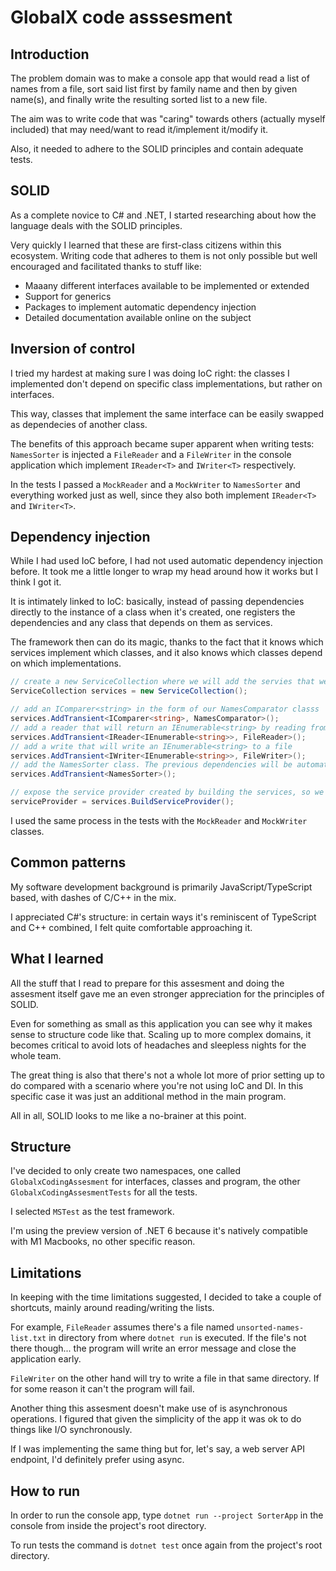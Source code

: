# GlobalX code asssesment

## Introduction

The problem domain was to make a console app that would read a list of names from a file, sort said list first by family name and then by given name(s), and finally write the resulting sorted list to a new file.

The aim was to write code that was "caring" towards others (actually myself included) that may need/want to read it/implement it/modify it. 

Also, it needed to adhere to the SOLID principles and contain adequate tests.

## SOLID

As a complete novice to C# and .NET, I started researching about how the language deals with the SOLID principles.

Very quickly I learned that these are first-class citizens within this ecosystem. Writing code that adheres to them is not only possible but well encouraged and facilitated thanks to stuff like:

- Maaany different interfaces available to be implemented or extended
- Support for generics
- Packages to implement automatic dependency injection
- Detailed documentation available online on the subject

## Inversion of control

I tried my hardest at making sure I was doing IoC right: the classes I implemented don't depend on specific class implementations, but rather on interfaces.

This way, classes that implement the same interface can be easily swapped as dependecies of another class.

The benefits of this approach became super apparent when writing tests: `NamesSorter` is injected a `FileReader` and a `FileWriter` in the console application which implement `IReader<T>` and `IWriter<T>` respectively.

In the tests I passed a `MockReader` and a `MockWriter` to `NamesSorter` and everything worked just as well, since they also both implement `IReader<T>` and `IWriter<T>`.

## Dependency injection

While I had used IoC before, I had not used automatic dependency injection before. It took me a little longer to wrap my head around how it works but I think I got it.

It is intimately linked to IoC: basically, instead of passing dependencies directly to the instance of a class when it's created, one registers the dependencies and any class that depends on them as services.

The framework then can do its magic, thanks to the fact that it knows which services implement which classes, and it also knows which classes depend on which implementations.

```cs
// create a new ServiceCollection where we will add the servies that we want the IoC container to handle automatic injection for
ServiceCollection services = new ServiceCollection();

// add an IComparer<string> in the form of our NamesComparator classs
services.AddTransient<IComparer<string>, NamesComparator>();
// add a reader that will return an IEnumerable<string> by reading from a file
services.AddTransient<IReader<IEnumerable<string>>, FileReader>();
// add a write that will write an IEnumerable<string> to a file
services.AddTransient<IWriter<IEnumerable<string>>, FileWriter>();
// add the NamesSorter class. The previous dependencies will be automatically injected into this class that depends on all of them
services.AddTransient<NamesSorter>();

// expose the service provider created by building the services, so we can use it to get references to the instances created and consume them
serviceProvider = services.BuildServiceProvider();
```

I used the same process in the tests with the `MockReader` and `MockWriter` classes.

## Common patterns

My software development background is primarily JavaScript/TypeScript based, with dashes of C/C++ in the mix.

I appreciated C#'s structure: in certain ways it's reminiscent of TypeScript and C++ combined, I felt quite comfortable approaching it.

## What I learned

All the stuff that I read to prepare for this assesment and doing the assesment itself gave me an even stronger appreciation for the principles of SOLID.

Even for something as small as this application you can see why it makes sense to structure code like that. Scaling up to more complex domains, it becomes critical to avoid lots of headaches and sleepless nights for the whole team.

The great thing is also that there's not a whole lot more of prior setting up to do compared with a scenario where you're not using IoC and DI. In this specific case it was just an additional method in the main program.

All in all, SOLID looks to me like a no-brainer at this point.

## Structure

I've decided to only create two namespaces, one called `GlobalxCodingAssesment` for interfaces, classes and program, the other `GlobalxCodingAssesmentTests` for all the tests.

I selected `MSTest` as the test framework.

I'm using the preview version of .NET 6 because it's natively compatible with M1 Macbooks, no other specific reason.

## Limitations

In keeping with the time limitations suggested, I decided to take a couple of shortcuts, mainly around reading/writing the lists.

For example, `FileReader` assumes there's a file named `unsorted-names-list.txt` in directory from where `dotnet run` is executed. If the file's not there though... the program will write an error message and close the application early.

`FileWriter` on the other hand will try to write a file in that same directory. If for some reason it can't the program will fail.

Another thing this assesment doesn't make use of is asynchronous operations. I figured that given the simplicity of the app it was ok to do things like I/O synchronously.

If I was implementing the same thing but for, let's say, a web server API endpoint, I'd definitely prefer using async.

## How to run

In order to run the console app, type `dotnet run --project SorterApp` in the console from inside the project's root directory.

To run tests the command is `dotnet test` once again from the project's root directory.
